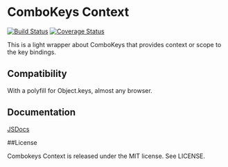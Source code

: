 # ComboKeys Context

[![Build Status](https://travis-ci.org/MitMaro/combokeys-context.svg)](https://travis-ci.org/MitMaro/combokeys-context)
[![Coverage Status](https://coveralls.io/repos/MitMaro/combokeys-context/badge.svg?branch=master)](https://coveralls.io/r/MitMaro/combokeys-context?branch=master)

This is a light wrapper about ComboKeys that provides context or scope to the key bindings.

## Compatibility

With a polyfill for Object.keys, almost any browser.

## Documentation

[JSDocs](http://www.mitmaro.ca/combokeys-context/)

##License

Combokeys Context is released under the MIT license. See LICENSE.

